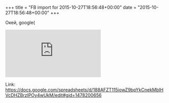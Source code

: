 +++
title = "FB import for 2015-10-27T18:56:48+00:00"
date = "2015-10-27T18:56:48+00:00"
+++

Окей, google(

![Phote](https://external.xx.fbcdn.net/safe_image.php?d=AQA1RU_uMiABjvy2&w=130&h=130&url=https%3A%2F%2Fssl.gstatic.com%2Fdocs%2Fspreadsheets%2Fspinner.gif&cfs=1&_nc_hash=AQBRcLEcGLgOYwX7)


Link: https://docs.google.com/spreadsheets/d/188AFZT115iowZ9bpYkCnekMbIHVcDHZBrzIPOy4wUkM/edit#gid=1478200656
